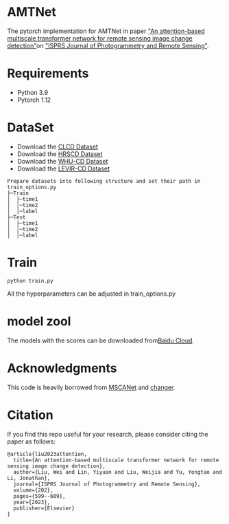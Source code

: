 # AMTNet
The pytorch implementation for AMTNet in paper ["An attention-based multiscale transformer network for remote sensing image
change detection"](https://www.sciencedirect.com/science/article/abs/pii/S092427162300182X?CMX_ID=&SIS_ID=&dgcid=STMJ_AUTH_SERV_PUBLISHED&utm_acid=276849605&utm_campaign=STMJ_AUTH_SERV_PUBLISHED&utm_in=DM391842&utm_medium=email&utm_source=AC_)on ["ISPRS Journal of Photogrammetry and Remote Sensing"](https://www.sciencedirect.com/journal/isprs-journal-of-photogrammetry-and-remote-sensing).
# Requirements
* Python 3.9
* Pytorch 1.12 
# DataSet
* Download the [CLCD Dataset](https://pan.baidu.com/share/init?surl=Un-bVxUm1N9IHiDOXLLHlg&pwd=miu2)
* Download the [HRSCD Dataset](https://ieee-dataport.org/open-access/hrscd-high-resolution-semantic-change-detection-dataset)
* Download the [WHU-CD Dataset](http://gpcv.whu.edu.cn/data/building_dataset.html)
* Download the [LEVIR-CD Dataset](http://chenhao.in/LEVIR/)
```
Prepare datasets into following structure and set their path in train_options.py
├─Train
│  ├─time1
│  │─time2
│  │─label
├─Test
│  ├─time1
│  │─time2
│  │─label
```
# Train
```
python train.py
```
All the hyperparameters can be adjusted in train_options.py
# model zool
The models with the scores can be downloaded from[Baidu Cloud]().
# Acknowledgments
This code is heavily borrowed from [MSCANet](https://github.com/liumency/CropLand-CD) and [changer](https://github.com/likyoo/open-cd/tree/main).
# Citation
If you find this repo useful for your research, please consider citing the paper as follows:
```
@article{liu2023attention,
  title={An attention-based multiscale transformer network for remote sensing image change detection},
  author={Liu, Wei and Lin, Yiyuan and Liu, Weijia and Yu, Yongtao and Li, Jonathan},
  journal={ISPRS Journal of Photogrammetry and Remote Sensing},
  volume={202},
  pages={599--609},
  year={2023},
  publisher={Elsevier}
}
```
 

